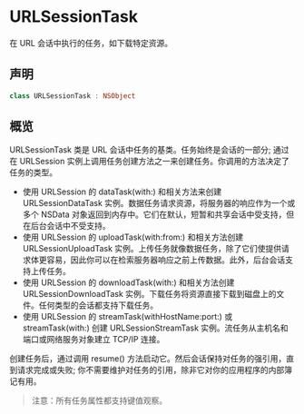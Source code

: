 # URLSessionTask

在 URL 会话中执行的任务，如下载特定资源。

## 声明

```swift
class URLSessionTask : NSObject
```

## 概览

URLSessionTask 类是 URL 会话中任务的基类。任务始终是会话的一部分; 通过在 URLSession 实例上调用任务创建方法之一来创建任务。你调用的方法决定了任务的类型。

- 使用 URLSession 的 dataTask(with:) 和相关方法来创建 URLSessionDataTask 实例。数据任务请求资源，将服务器的响应作为一个或多个 NSData 对象返回到内存中。它们在默认，短暂和共享会话中受支持，但在后台会话中不受支持。
- 使用 URLSession 的 uploadTask(with:from:) 和相关方法创建 URLSessionUploadTask 实例。上传任务就像数据任务，除了它们使提供请求体更容易，因此你可以在检索服务器响应之前上传数据。此外，后台会话支持上传任务。
- 使用 URLSession 的 downloadTask(with:) 和相关方法创建 URLSessionDownloadTask 实例。下载任务将资源直接下载到磁盘上的文件。任何类型的会话都支持下载任务。
- 使用 URLSession 的 streamTask(withHostName:port:) 或 streamTask(with:) 创建 URLSessionStreamTask 实例。流任务从主机名和端口或网络服务对象建立 TCP/IP 连接。

创建任务后，通过调用 resume() 方法启动它。然后会话保持对任务的强引用，直到请求完成或失败; 你不需要维护对任务的引用，除非它对你的应用程序的内部簿记有用。

> 注意：所有任务属性都支持键值观察。